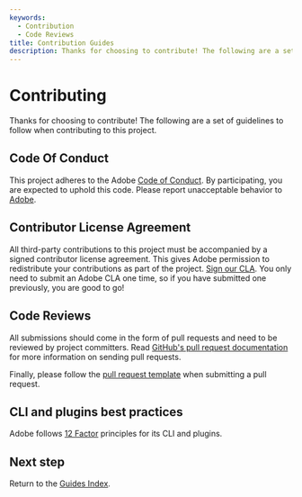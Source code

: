 ```yaml
---
keywords:
  - Contribution
  - Code Reviews
title: Contribution Guides
description: Thanks for choosing to contribute! The following are a set of guidelines to follow when contributing to this project.
---
```


# Contributing

Thanks for choosing to contribute! The following are a set of guidelines to follow when contributing to this project.

## Code Of Conduct

This project adheres to the Adobe [Code of Conduct](https://github.com/AdobeDocs/project-firefly/blob/main/.github/CODE_OF_CONDUCT.md). By participating, you are expected to uphold this code. Please report unacceptable behavior to [Adobe](mailto:Grp-opensourceoffice@adobe.com).

## Contributor License Agreement

All third-party contributions to this project must be accompanied by a signed contributor license agreement. This gives Adobe permission to redistribute your contributions as part of the project. [Sign our CLA](http://opensource.adobe.com/cla.html). You only need to submit an Adobe CLA one time, so if you have submitted one previously, you are good to go!

## Code Reviews

All submissions should come in the form of pull requests and need to be reviewed by project committers. Read [GitHub's pull request documentation](https://help.github.com/articles/about-pull-requests/) for more information on sending pull requests.

Finally, please follow the [pull request template](https://github.com/AdobeDocs/project-firefly/blob/main/.github/PULL_REQUEST_TEMPLATE.md) when submitting a pull request.

## CLI and plugins best practices

Adobe follows [12 Factor](https://medium.com/@jdxcode/12-factor-cli-apps-dd3c227a0e46) principles for its CLI and plugins.

## Next step

Return to the [Guides Index](index.md).
